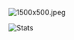 ![1500x500.jpeg](https://www.phrozen.io/static/img/phrozen-ice.png)

![Stats](https://github-readme-stats.vercel.app/api?username=darkcodersc&show_icons=true)

